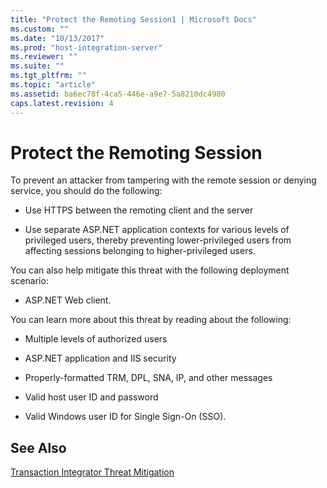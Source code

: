 ```yaml
---
title: "Protect the Remoting Session1 | Microsoft Docs"
ms.custom: ""
ms.date: "10/13/2017"
ms.prod: "host-integration-server"
ms.reviewer: ""
ms.suite: ""
ms.tgt_pltfrm: ""
ms.topic: "article"
ms.assetid: ba6ec78f-4ca5-446e-a9e7-5a8210dc4980
caps.latest.revision: 4
---
```

# Protect the Remoting Session
To prevent an attacker from tampering with the remote session or denying service, you should do the following:  
  
-   Use HTTPS between the remoting client and the server  
  
-   Use separate ASP.NET application contexts for various levels of privileged users, thereby preventing lower-privileged users from affecting sessions belonging to higher-privileged users.  
  
 You can also help mitigate this threat with the following deployment scenario:  
  
-   ASP.NET Web client.  
  
 You can learn more about this threat by reading about the following:  
  
-   Multiple levels of authorized users  
  
-   ASP.NET application and IIS security  
  
-   Properly-formatted TRM, DPL, SNA, IP, and other messages  
  
-   Valid host user ID and password  
  
-   Valid Windows user ID for Single Sign-On (SSO).  
  
## See Also  
 [Transaction Integrator Threat Mitigation](../core/transaction-integrator-threat-mitigation.md)